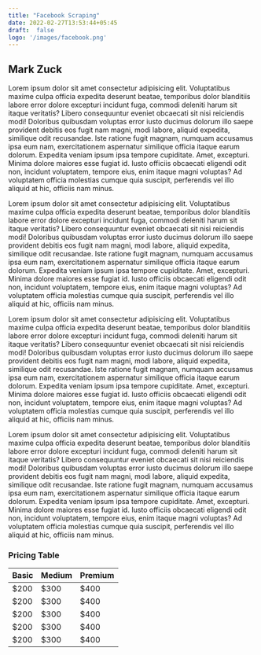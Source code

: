 ```yaml
---
title: "Facebook Scraping"
date: 2022-02-27T13:53:44+05:45
draft:  false
logo: '/images/facebook.png'
---
```



## Mark Zuck 
Lorem ipsum dolor sit amet consectetur adipisicing elit. Voluptatibus maxime culpa officia expedita deserunt beatae, temporibus dolor blanditiis labore error dolore excepturi incidunt fuga, commodi deleniti harum sit itaque veritatis?
Libero consequuntur eveniet obcaecati sit nisi reiciendis modi! Doloribus quibusdam voluptas error iusto ducimus dolorum illo saepe provident debitis eos fugit nam magni, modi labore, aliquid expedita, similique odit recusandae.
Iste ratione fugit magnam, numquam accusamus ipsa eum nam, exercitationem aspernatur similique officia itaque earum dolorum. Expedita veniam ipsum ipsa tempore cupiditate. Amet, excepturi. Minima dolore maiores esse fugiat id.
Iusto officiis obcaecati eligendi odit non, incidunt voluptatem, tempore eius, enim itaque magni voluptas? Ad voluptatem officia molestias cumque quia suscipit, perferendis vel illo aliquid at hic, officiis nam minus.


Lorem ipsum dolor sit amet consectetur adipisicing elit. Voluptatibus maxime culpa officia expedita deserunt beatae, temporibus dolor blanditiis labore error dolore excepturi incidunt fuga, commodi deleniti harum sit itaque veritatis?
Libero consequuntur eveniet obcaecati sit nisi reiciendis modi! Doloribus quibusdam voluptas error iusto ducimus dolorum illo saepe provident debitis eos fugit nam magni, modi labore, aliquid expedita, similique odit recusandae.
Iste ratione fugit magnam, numquam accusamus ipsa eum nam, exercitationem aspernatur similique officia itaque earum dolorum. Expedita veniam ipsum ipsa tempore cupiditate. Amet, excepturi. Minima dolore maiores esse fugiat id.
Iusto officiis obcaecati eligendi odit non, incidunt voluptatem, tempore eius, enim itaque magni voluptas? Ad voluptatem officia molestias cumque quia suscipit, perferendis vel illo aliquid at hic, officiis nam minus.

Lorem ipsum dolor sit amet consectetur adipisicing elit. Voluptatibus maxime culpa officia expedita deserunt beatae, temporibus dolor blanditiis labore error dolore excepturi incidunt fuga, commodi deleniti harum sit itaque veritatis?
Libero consequuntur eveniet obcaecati sit nisi reiciendis modi! Doloribus quibusdam voluptas error iusto ducimus dolorum illo saepe provident debitis eos fugit nam magni, modi labore, aliquid expedita, similique odit recusandae.
Iste ratione fugit magnam, numquam accusamus ipsa eum nam, exercitationem aspernatur similique officia itaque earum dolorum. Expedita veniam ipsum ipsa tempore cupiditate. Amet, excepturi. Minima dolore maiores esse fugiat id.
Iusto officiis obcaecati eligendi odit non, incidunt voluptatem, tempore eius, enim itaque magni voluptas? Ad voluptatem officia molestias cumque quia suscipit, perferendis vel illo aliquid at hic, officiis nam minus.

Lorem ipsum dolor sit amet consectetur adipisicing elit. Voluptatibus maxime culpa officia expedita deserunt beatae, temporibus dolor blanditiis labore error dolore excepturi incidunt fuga, commodi deleniti harum sit itaque veritatis?
Libero consequuntur eveniet obcaecati sit nisi reiciendis modi! Doloribus quibusdam voluptas error iusto ducimus dolorum illo saepe provident debitis eos fugit nam magni, modi labore, aliquid expedita, similique odit recusandae.
Iste ratione fugit magnam, numquam accusamus ipsa eum nam, exercitationem aspernatur similique officia itaque earum dolorum. Expedita veniam ipsum ipsa tempore cupiditate. Amet, excepturi. Minima dolore maiores esse fugiat id.
Iusto officiis obcaecati eligendi odit non, incidunt voluptatem, tempore eius, enim itaque magni voluptas? Ad voluptatem officia molestias cumque quia suscipit, perferendis vel illo aliquid at hic, officiis nam minus.

### Pricing Table

| Basic | Medium | Premium |
| ----- | ------ | ------- |
| $200  | $300   | $400    |
| $200  | $300   | $400    |
| $200  | $300   | $400    |
| $200  | $300   | $400    |
| $200  | $300   | $400    |
